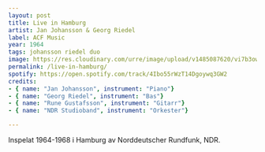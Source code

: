 ```yaml
---
layout: post
title: Live in Hamburg
artist: Jan Johansson & Georg Riedel
label: ACF Music
year: 1964
tags: johansson riedel duo
image: https://res.cloudinary.com/urre/image/upload/v1485087620/vi7b3owqhofgxn4apkn5.jpg
permalink: /live-in-hamburg/
spotify: https://open.spotify.com/track/4Ibo55rWzT14Dgoywq3GW2
credits: 
- { name: "Jan Johansson", instrument: "Piano"}
- { name: "Georg Riedel", instrument: "Bas"}
- { name: "Rune Gustafsson", instrument: "Gitarr"}
- { name: "NDR Studioband", instrument: "Orkester"}

---
```


Inspelat 1964-1968 i Hamburg av Norddeutscher Rundfunk, NDR.